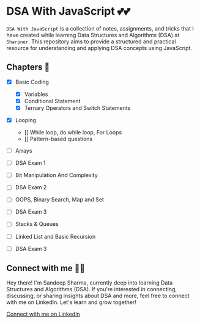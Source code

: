 # DSA With JavaScript 💕💕

`DSA With JavaScript` is a collection of notes, assignments, and tricks that I have created while learning Data Structures and Algorithms (DSA) at `Sharpner`. This repository aims to provide a structured and practical resource for understanding and applying DSA concepts using JavaScript.

## Chapters 📕

- [x] Basic Coding

    - [x] Variables
    - [x] Conditional Statement
    - [x] Ternary Operators and Switch Statements

- [x] Looping

    - [] While loop, do while loop, For Loops
    - [] Pattern-based questions

- [ ] Arrays
- [ ] DSA Exam 1
- [ ] Bit Manipulation And Complexity
- [ ] DSA Exam 2
- [ ] OOPS, Binary Search, Map and Set
- [ ] DSA Exam 3
- [ ] Stacks & Queues
- [ ] Linked List and Basic Recursion
- [ ] DSA Exam 3

## Connect with me 🎉🎉

Hey there! I'm Sandeep Sharma, currently deep into learning Data Structures and Algorithms (DSA). If you're interested in connecting, discussing, or sharing insights about DSA and more, feel free to connect with me on LinkedIn. Let's learn and grow together!

[Connect with me on LinkedIn](https://www.linkedin.com/in/devsandeepsharma/)